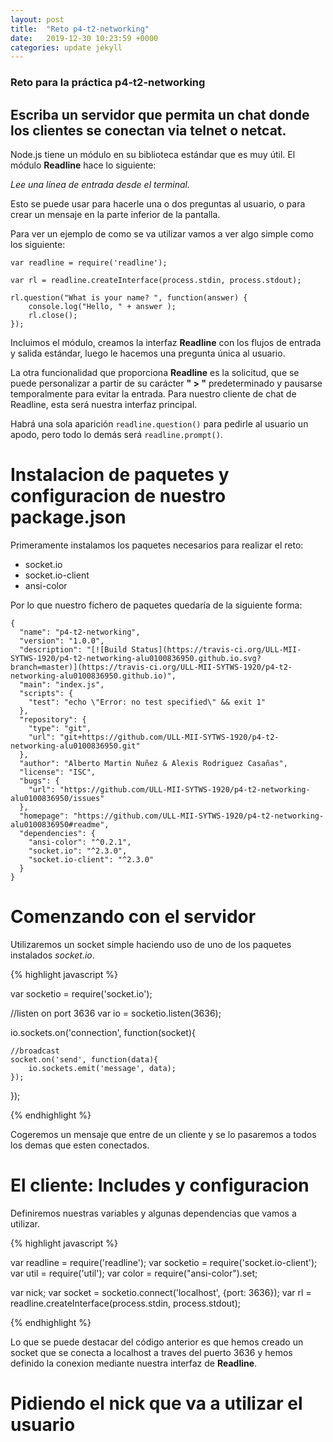 ```yaml
---
layout: post
title:  "Reto p4-t2-networking"
date:   2019-12-30 10:23:59 +0000
categories: update jekyll
---
```


### Reto para la práctica p4-t2-networking

## Escriba un servidor que permita un chat donde los clientes se conectan via telnet o netcat.

Node.js tiene un módulo en su biblioteca estándar que es muy útil. El módulo **Readline** hace lo siguiente: 

*Lee una línea de entrada desde el terminal.*

Esto se puede usar para hacerle una o dos preguntas al usuario, o para crear un mensaje en la parte inferior de la pantalla.

Para ver un ejemplo de como se va utilizar vamos a ver algo simple como los siguiente:

```
var readline = require('readline');
 
var rl = readline.createInterface(process.stdin, process.stdout);
 
rl.question("What is your name? ", function(answer) {
    console.log("Hello, " + answer );
    rl.close();
});

 ```

Incluimos el módulo, creamos la interfaz **Readline** con los flujos de entrada y salida estándar, luego le hacemos una pregunta única al usuario. 

La otra funcionalidad que proporciona **Readline** es la solicitud, que se puede personalizar a partir de su carácter **" > "** predeterminado y pausarse temporalmente para evitar la entrada. Para nuestro cliente de chat de Readline, esta será nuestra interfaz principal. 

Habrá una sola aparición `readline.question()` para pedirle al usuario un apodo, pero todo lo demás será `readline.prompt()`.


# Instalacion de paquetes y configuracion de nuestro package.json

Primeramente instalamos los paquetes necesarios para realizar el reto:

- socket.io
- socket.io-client
- ansi-color

Por lo que nuestro fichero de paquetes quedaría de la siguiente forma:

```
{
  "name": "p4-t2-networking",
  "version": "1.0.0",
  "description": "[![Build Status](https://travis-ci.org/ULL-MII-SYTWS-1920/p4-t2-networking-alu0100836950.github.io.svg?branch=master)](https://travis-ci.org/ULL-MII-SYTWS-1920/p4-t2-networking-alu0100836950.github.io)",
  "main": "index.js",
  "scripts": {
    "test": "echo \"Error: no test specified\" && exit 1"
  },
  "repository": {
    "type": "git",
    "url": "git+https://github.com/ULL-MII-SYTWS-1920/p4-t2-networking-alu0100836950.git"
  },
  "author": "Alberto Martin Nuñez & Alexis Rodriguez Casañas",
  "license": "ISC",
  "bugs": {
    "url": "https://github.com/ULL-MII-SYTWS-1920/p4-t2-networking-alu0100836950/issues"
  },
  "homepage": "https://github.com/ULL-MII-SYTWS-1920/p4-t2-networking-alu0100836950#readme",
  "dependencies": {
    "ansi-color": "^0.2.1",
    "socket.io": "^2.3.0",
    "socket.io-client": "^2.3.0"
  }
}

```

# Comenzando con el servidor

Utilizaremos un socket simple haciendo uso de uno de los paquetes instalados *socket.io*.


{% highlight javascript  %}

var socketio = require('socket.io');

//listen on port 3636
var io = socketio.listen(3636);

io.sockets.on('connection', function(socket){

    //broadcast
    socket.on('send', function(data){
        io.sockets.emit('message', data);
    });
});

{% endhighlight %}

Cogeremos un mensaje que entre de un cliente y se lo pasaremos a todos los demas que esten conectados.

# El cliente: Includes y configuracion

Definiremos nuestras variables y algunas dependencias que vamos a utilizar.

{% highlight javascript  %}

var readline = require('readline');
var socketio = require('socket.io-client');
var util = require('util');
var color = require("ansi-color").set;

var nick;
var socket = socketio.connect('localhost', {port: 3636});
var rl = readline.createInterface(process.stdin, process.stdout);

{% endhighlight %}

Lo que se puede destacar del código anterior es que hemos creado un socket que se conecta a localhost a traves del puerto 3636 y hemos definido la conexion mediante nuestra interfaz de **Readline**.

# Pidiendo el nick que va a utilizar el usuario

